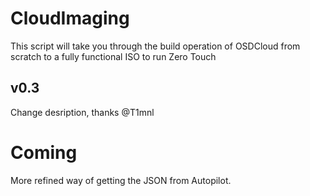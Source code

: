 # CloudImaging
This script will take you through the build operation of OSDCloud from scratch to a fully functional ISO to run Zero Touch

## v0.3
Change desription, thanks @T1mnl

# Coming
More refined way of getting the JSON from Autopilot.
